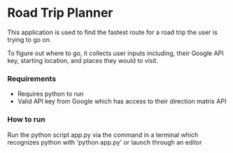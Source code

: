 # Road Trip Planner
This application is used to find the fastest route for a road trip the user is trying to go on.


To figure out where to go, it collects user inputs including, their Google API key, starting location, and places they would 
to visit. 

### Requirements
 * Requires python to run
 * Valid API key from Google which has access to their direction matrix API

### How to run
Run the python script app.py via the command in a terminal which recognizes
python with 'python app.py' or launch through an editor  